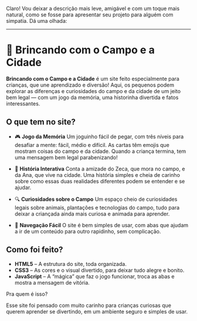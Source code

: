 Claro! Vou deixar a descrição mais leve, amigável e com um toque mais natural, como se fosse para apresentar seu projeto para alguém com simpatia. Dá uma olhada:

---

# 🧠 Brincando com o Campo e a Cidade

**Brincando com o Campo e a Cidade** é um site feito especialmente para crianças, que une aprendizado e diversão! Aqui, os pequenos podem explorar as diferenças e curiosidades do campo e da cidade de um jeito bem legal — com um jogo da memória, uma historinha divertida e fatos interessantes.

## O que tem no site?

* 🎮 **Jogo da Memória**
  Um joguinho fácil de pegar, com três níveis para desafiar a mente: fácil, médio e difícil. As cartas têm emojis que mostram coisas do campo e da cidade. Quando a criança termina, tem uma mensagem bem legal parabenizando!

* 📖 **História Interativa**
  Conta a amizade do Zeca, que mora no campo, e da Ana, que vive na cidade. Uma história simples e cheia de carinho sobre como essas duas realidades diferentes podem se entender e se ajudar.

* 🔍 **Curiosidades sobre o Campo**
  Um espaço cheio de curiosidades legais sobre animais, plantações e tecnologias do campo, tudo para deixar a criançada ainda mais curiosa e animada para aprender.

* 🧭 **Navegação Fácil**
  O site é bem simples de usar, com abas que ajudam a ir de um conteúdo para outro rapidinho, sem complicação.

## Como foi feito?

* **HTML5** – A estrutura do site, toda organizada.
* **CSS3** – As cores e o visual divertido, para deixar tudo alegre e bonito.
* **JavaScript** – A “mágica” que faz o jogo funcionar, troca as abas e mostra a mensagem de vitória.

Pra quem é isso?

Esse site foi pensado com muito carinho para crianças curiosas que querem aprender se divertindo, em um ambiente seguro e simples de usar.
